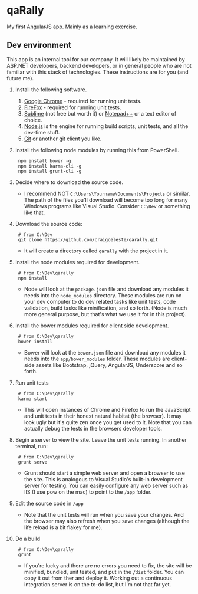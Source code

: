 qaRally
=======
My first AngularJS app. Mainly as a learning exercise.

Dev environment
---------------
This app is an internal tool for our company. It will likely be maintained by ASP.NET developers, backend developers, or in general people who are not familiar with this stack of technologies. These instructions are for you (and future me).

1. Install the following software.

    1. [Google Chrome] - required for running unit tests.
    1. [FireFox] - required for running unit tests.
    1. [Sublime] (not free but worth it) or [Notepad++] or a text editor of choice.
    1. [Node.js] is the engine for running build scripts, unit tests, and all the dev-time stuff.
    1. [Git] or another git client you like.

1. Install the following node modules by running this from PowerShell.

        npm install bower -g
        npm install karma-cli -g
        npm install grunt-cli -g

1. Decide where to download the source code.
   * I recommend NOT `C:\Users\Yourname\Documents\Projects` or similar. The path of the files you'll download will become too long for many Windows programs like Visual Studio. Consider `C:\Dev` or something like that.

1. Download the source code:

        # from C:\Dev
        git clone https://github.com/craigceleste/qarally.git
   * It will create a directory called `qarally` with the project in it.

1. Install the node modules required for development.

        # from C:\Dev\qarally
        npm install
   * Node will look at the `package.json` file and download any modules it needs into the `node_modules` directory. These modules are run on your dev computer to do dev related tasks like unit tests, code validation, build tasks like minification, and so forth. (Node is much more general purpose, but that's what we use it for in this project).

1. Install the bower modules required for client side development.

        # from C:\Dev\qarally
        bower install
   * Bower will look at the `bower.json` file and download any modules it needs into the `app/bower_modules` folder. These modules are client-side assets like Bootstrap, jQuery, AngularJS, Underscore and so forth.

1. Run unit tests

        # from C:\Dev\qarally
        karma start
    * This will open instances of Chrome and Firefox to run the JavaScript and unit tests in their honest natural habitat (the browser). It may look ugly but it's quite zen once you get used to it. Note that you can actually debug the tests in the browsers developer tools.

1. Begin a server to view the site. Leave the unit tests running. In another terminal, run:

        # from C:\Dev\qarally
        grunt serve
   * Grunt should start a simple web server and open a browser to use the site. This is analogous to Visual Studio's built-in development server for testing. You can easily configure any web server such as IIS (I use pow on the mac) to point to the `/app` folder.

1. Edit the source code in `/app`
   * Note that the unit tests will run when you save your changes. And the browser may also refresh when you save changes (although the life reload is a bit flakey for me).
1. Do a build

        # from C:\Dev\qarally
        grunt
   * If you're lucky and there are no errors you need to fix, the site will be minified, bundled, unit tested, and put in the `/dist` folder. You can copy it out from ther and deploy it. Working out a continuous integration server is on the to-do list, but I'm not that far yet.






[Google Chrome]:https://www.google.com/intl/en_uk/chrome/browser/
[FireFox]:http://www.mozilla.org/en-US/firefox/new/
[Sublime]:http://www.sublimetext.com/
[Notepad++]:http://notepad-plus-plus.org/
[Node.js]:http://nodejs.org/
[Git]:http://git-scm.com/downloads
